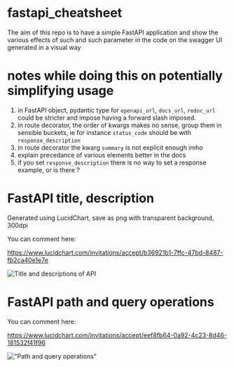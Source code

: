 # fastapi_cheatsheet

The aim of this repo is to have a simple FastAPI application and show the various 
effects of such and such parameter in the code on the swagger UI generated in a visual way

# notes while doing this on potentially simplifying usage
1. in FastAPI object, pydantic type for `openapi_url`, `docs_url`, `redoc_url` could be stricter and impose having a forward slash imposed.
2. in route decorator, the order of kwargs makes no sense, group them in sensible buckets, ie for instance `status_code` should be with `response_description`
3. in route decorator the kwarg `summary` is not explicit enough imho
4. explain precedance of various elements better in the docs
5. if you set `response_description` there is no way to set a response example, or is there ?


# FastAPI title, description
Generated using LucidChart, save as png with transparent background, 300dpi

You can comment here:

https://www.lucidchart.com/invitations/accept/b36921b1-7ffc-47bd-8487-fb2ca40e1e7e

![Title and descriptions of API](/home/lotso/PycharmProjects/fastapi_cheatsheet/FastAPI_cheatsheet_main.png)


# FastAPI path and query operations

You can comment here:

https://www.lucidchart.com/invitations/accept/eef8fb64-0a92-4c23-8d46-181532f41f96

!["Path and query operations"](/home/lotso/PycharmProjects/fastapi_cheatsheet/FastAPI_cheatsheet_path_query.png)
